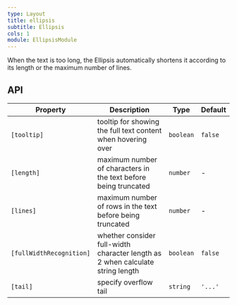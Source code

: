 ```yaml
---
type: Layout
title: ellipsis
subtitle: Ellipsis
cols: 1
module: EllipsisModule
---
```


When the text is too long, the Ellipsis automatically shortens it according to its length or the maximum number of lines.

## API

Property | Description | Type | Default
----|------|-----|------
`[tooltip]` | tooltip for showing the full text content when hovering over | `boolean` | `false`
`[length]` | maximum number of characters in the text before being truncated | `number` | -
`[lines]` | maximum number of rows in the text before being truncated | `number` | -
`[fullWidthRecognition]` | whether consider full-width character length as 2 when calculate string length | `boolean` | `false`
`[tail]` | specify overflow tail | `string` | `'...'`
